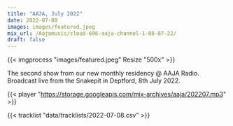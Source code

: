 ```yaml
---
title: "AAJA, July 2022"
date: 2022-07-08
images: images/featured.jpeg
mix_url: /Aajamusic/cloud-696-aaja-channel-1-08-07-22/
draft: false
---
```


{{< imgprocess "images/featured.jpeg" Resize "500x" >}}

The second show from our new monthly residency @ AAJA Radio. Broadcast live from the Snakepit in Deptford, 8th July 2022.

{{< player "https://storage.googleapis.com/mix-archives/aaja/202207.mp3" >}}

{{< tracklist "data/tracklists/2022-07-08.csv" >}}
